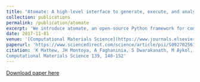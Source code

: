 ```yaml
---
title: "Atomate: A high-level interface to generate, execute, and analyze computational materials science workflows"
collection: publications
permalink: /publication/atomate
excerpt: 'We introduce atomate, an open-source Python framework for computational materials science simulation, analysis, and design with an emphasis on automation and extensibility. Built on top of open source Python packages already in use by the materials community such as pymatgen, FireWorks, and custodian, atomate provides well-tested workflow templates to compute various materials properties such as electronic bandstructure, elastic properties, and piezoelectric, dielectric, and ferroelectric properties. Atomate also enables the computational characterization of materials by providing workflows that calculate X-ray absorption (XAS), Electron energy loss (EELS) and Raman spectra. One of the major features of atomate is that it provides both fully functional workflows as well as reusable components that enable one to compose complex materials science workflows that use a diverse set of computational tools...'
date: 2017-11-01
venue: '[Computational Materials Science](https://www.journals.elsevier.com/computational-materials-science)'
paperurl: 'https://www.sciencedirect.com/science/article/pii/S0927025617303919'
citation: 'K Mathew, JH Montoya, A Faghaninia, S Dwarakanath, M Aykol, H Tang, ...
Computational Materials Science 139, 140-152'
---
```


[Download paper here](https://www.sciencedirect.com/sdfe/pdf/download/read/noindex/pii/S0927025617303919/1-s2.0-S0927025617303919-main.pdf)
